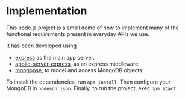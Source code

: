 # Implementation
This node.js project is a small demo of how to implement many of the functional requirements present in everyday APIs we use.

It has been developed using

* [express](https://github.com/expressjs/expressjs.com) as the main app server.
* [apollo-server-express](https://github.com/apollographql/apollo-server), as an express middleware.
* [mongoose](https://github.com/Automattic/mongoose), to model and access MongoDB objects.

To install the dependencies, run `npm install`. Then configure your MongoDB in `nodemon.json`. Finally, to run the project, exec `npm start`.
